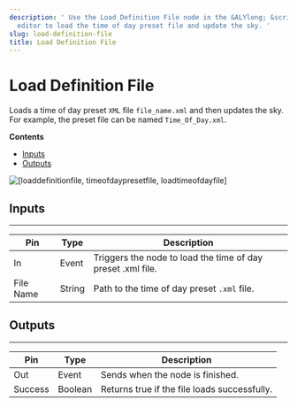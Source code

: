 ```yaml
---
description: ' Use the Load Definition File node in the &ALYlong; &script-canvas;
  editor to load the time of day preset file and update the sky. '
slug: load-definition-file
title: Load Definition File
---
```

# Load Definition File<a name="load-definition-file"></a>

Loads a time of day preset `XML` file `file_name.xml` and then updates the sky\. For example, the preset file can be named `Time_Of_Day.xml`\.

**Contents**
+ [Inputs](#load-definition-file-input)
+ [Outputs](#load-definition-file-output)

![\[loaddefinitionfile, timeofdaypresetfile, loadtimeofdayfile\]](/images/userguide/scripting/script-canvas/scriptcanvasnodes/script-canvas-load-definition-file-node.png)

## Inputs<a name="load-definition-file-input"></a>


****  

| Pin | Type | Description | 
| --- | --- | --- | 
| In | Event | Triggers the node to load the time of day preset \.xml file\. | 
| File Name | String |  Path to the time of day preset `.xml` file\.  | 

## Outputs<a name="load-definition-file-output"></a>


****  

| Pin | Type | Description | 
| --- | --- | --- | 
| Out | Event | Sends when the node is finished\. | 
| Success | Boolean | Returns true if the file loads successfully\. | 